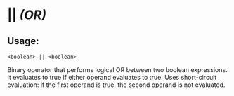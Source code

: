# || *(OR)*

## Usage:
```cedar
<boolean> || <boolean>
```

Binary operator that performs logical OR between two boolean expressions. It evaluates
to true if either operand evaluates to true. Uses short-circuit evaluation: if the
first operand is true, the second operand is not evaluated.
